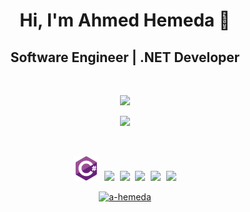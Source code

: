<h1 align="center">Hi, I'm Ahmed Hemeda 👑</h1>
<h2 align="center">Software Engineer | .NET Developer</h2> <br>
<p align="center"> <a href="https://www.linkedin.com/in/a-hemeda" target="_blank"><img src="https://img.shields.io/badge/-26K+ Followers-005080?style=flat-square&logo=Linkedin&logoColor=white" height="50"></a> </p>
<p align="center"> <img src="https://komarev.com/ghpvc/?username=a-hemeda&label=Profile+Views&color=800000&style=flat" height="45"/> </p> <br>
<p align="center"> <img src="https://raw.githubusercontent.com/devicons/devicon/master/icons/csharp/csharp-original.svg" height="40"/> <img width="1" />
  <img src="https://skillicons.dev/icons?i=dotnet" height="40"/> <img width="1" />
  <img src="https://cdn.jsdelivr.net/gh/devicons/devicon/icons/dotnetcore/dotnetcore-original.svg" height="40"/> <img width="1" />
  <img src="https://cdn.simpleicons.org/html5/E34F26" height="40"/> <img width="1" />
  <img src="https://cdn.simpleicons.org/css3/1572B6" height="40"/> <img width="1" />
  <img src="https://www.vectorlogo.zone/logos/git-scm/git-scm-icon.svg" height="40"/> <br>
<p align="center"> <a href="https://github.com/ryo-ma/github-profile-trophy"><img src="https://github-profile-trophy.vercel.app/?username=a-hemeda&theme=algolia" alt="a-hemeda" /></a> </p>
